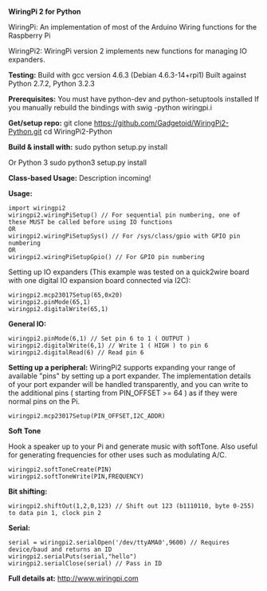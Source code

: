 **WiringPi 2 for Python**

WiringPi: An implementation of most of the Arduino Wiring
	functions for the Raspberry Pi

WiringPi2: WiringPi version 2 implements new functions for managing IO expanders.

**Testing:**
Build with gcc version 4.6.3 (Debian 4.6.3-14+rpi1)
Built against Python 2.7.2, Python 3.2.3

**Prerequisites:**
You must have python-dev and python-setuptools installed
If you manually rebuild the bindings with swig -python wiringpi.i

**Get/setup repo:**
git clone https://github.com/Gadgetoid/WiringPi2-Python.git
cd WiringPi2-Python

**Build & install with:**
sudo python setup.py install

Or Python 3
sudo python3 setup.py install

**Class-based Usage:**
Description incoming!

**Usage:**

	import wiringpi2
	wiringpi2.wiringPiSetup() // For sequential pin numbering, one of these MUST be called before using IO functions
	OR
	wiringpi2.wiringPiSetupSys() // For /sys/class/gpio with GPIO pin numbering
	OR
	wiringpi2.wiringPiSetupGpio() // For GPIO pin numbering

Setting up IO expanders (This example was tested on a quick2wire board with one digital IO expansion board connected via I2C):

	wiringpi2.mcp23017Setup(65,0x20)
	wiringpi2.pinMode(65,1)
	wiringpi2.digitalWrite(65,1)

**General IO:**

	wiringpi2.pinMode(6,1) // Set pin 6 to 1 ( OUTPUT )
	wiringpi2.digitalWrite(6,1) // Write 1 ( HIGH ) to pin 6
	wiringpi2.digitalRead(6) // Read pin 6

**Setting up a peripheral:**
WiringPi2 supports expanding your range of available "pins" by setting up a port expander. The implementation details of
your port expander will be handled transparently, and you can write to the additional pins ( starting from PIN_OFFSET >= 64 )
as if they were normal pins on the Pi.

	wiringpi2.mcp23017Setup(PIN_OFFSET,I2C_ADDR)

**Soft Tone**

Hook a speaker up to your Pi and generate music with softTone. Also useful for generating frequencies for other uses such as modulating A/C.

	wiringpi2.softToneCreate(PIN)
	wiringpi2.softToneWrite(PIN,FREQUENCY)

**Bit shifting:**

	wiringpi2.shiftOut(1,2,0,123) // Shift out 123 (b1110110, byte 0-255) to data pin 1, clock pin 2

**Serial:**

	serial = wiringpi2.serialOpen('/dev/ttyAMA0',9600) // Requires device/baud and returns an ID
	wiringpi2.serialPuts(serial,"hello")
	wiringpi2.serialClose(serial) // Pass in ID

**Full details at:**
http://www.wiringpi.com
